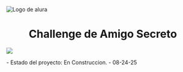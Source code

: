  ![Logo de alura](https://github.com/user-attachments/assets/f94763d0-0d4f-4e50-9e52-58ecc199ded2)

<h1 align="center"> Challenge de Amigo Secreto </h1>
<p align="left">
<img src="https://img.shields.io/badge/Estado-En%20Desarrollo-%20purple">
</p>
- Estado del proyecto: En Construccion.
- 08-24-25 
